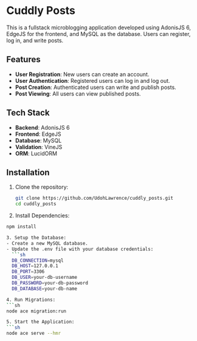 # Cuddly Posts

This is a fullstack microblogging application developed using AdonisJS 6, EdgeJS for the frontend, and MySQL as the database. Users can register, log in, and write posts.

## Features

- **User Registration**: New users can create an account.
- **User Authentication**: Registered users can log in and log out.
- **Post Creation**: Authenticated users can write and publish posts.
- **Post Viewing**: All users can view published posts.

## Tech Stack

- **Backend**: AdonisJS 6
- **Frontend**: EdgeJS
- **Database**: MySQL
- **Validation**: VineJS
- **ORM**: LucidORM

## Installation

1. Clone the repository:
   ```sh
   git clone https://github.com/UdohLawrence/cuddly_posts.git
   cd cuddly_posts

2. Install Dependencies:
  ```sh
  npm install

3. Setup the Database:
  - Create a new MySQL database.
  - Update the .env file with your database credentials:
    ```sh
    DB_CONNECTION=mysql
    DB_HOST=127.0.0.1
    DB_PORT=3306
    DB_USER=your-db-username
    DB_PASSWORD=your-db-password
    DB_DATABASE=your-db-name

4. Run Migrations:
  ```sh
  node ace migration:run

5. Start the Application:
  ```sh
  node ace serve --hmr



